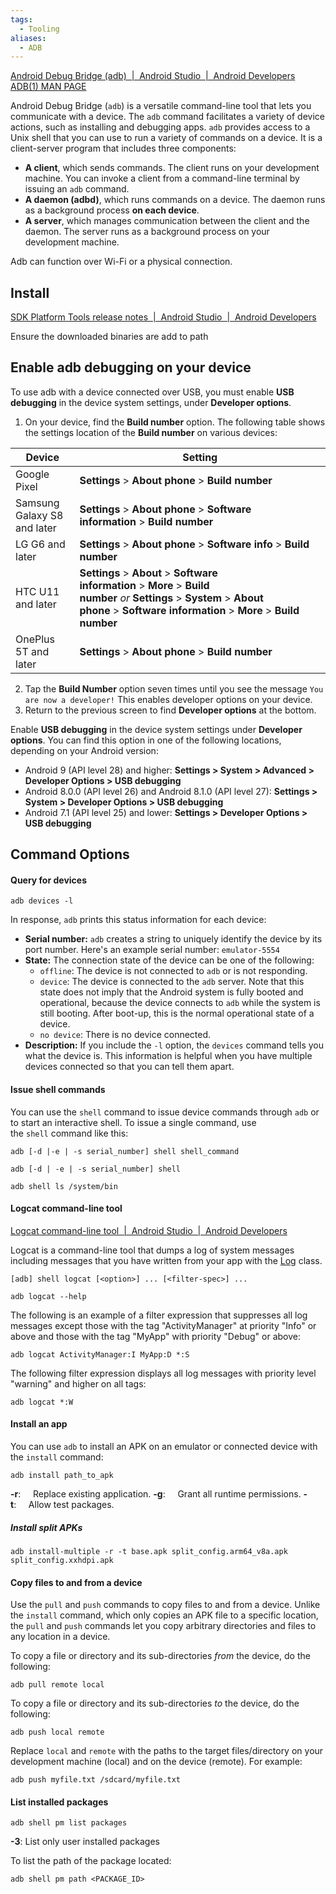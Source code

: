 ```yaml
---
tags:
  - Tooling
aliases:
  - ADB
---
```


[Android Debug Bridge (adb)  |  Android Studio  |  Android Developers](https://developer.android.com/tools/adb)
[ADB(1) MAN PAGE](https://android.googlesource.com/platform/packages/modules/adb/+/refs/heads/master/docs/user/adb.1.md)

Android Debug Bridge (`adb`) is a versatile command-line tool that lets you communicate with a device. The `adb` command facilitates a variety of device actions, such as installing and debugging apps. `adb` provides access to a Unix shell that you can use to run a variety of commands on a device. It is a client-server program that includes three components:

- **A client**, which sends commands. The client runs on your development machine. You can invoke a client from a command-line terminal by issuing an `adb` command.
- **A daemon (adbd)**, which runs commands on a device. The daemon runs as a background process **on each device**.
- **A server**, which manages communication between the client and the daemon. The server runs as a background process on your development machine.

Adb can function over Wi-Fi or a physical connection.

## Install

[SDK Platform Tools release notes  |  Android Studio  |  Android Developers](https://developer.android.com/tools/releases/platform-tools)

Ensure the downloaded binaries are add to path

## Enable adb debugging on your device

To use adb with a device connected over USB, you must enable **USB debugging** in the device system settings, under **Developer options**.

1. On your device, find the **Build number** option. The following table shows the settings location of the **Build number** on various devices:

|Device | Setting |
|---|---|
|Google Pixel|**Settings** > **About phone** > **Build number**|
|Samsung Galaxy S8 and later|**Settings** > **About phone** > **Software information** > **Build number**|
|LG G6 and later|**Settings** > **About phone** > **Software info** > **Build number**|
|HTC U11 and later|**Settings** > **About** > **Software information** > **More** > **Build number** _or_ **Settings** > **System** > **About phone** > **Software information** > **More** > **Build number**|
|OnePlus 5T and later|**Settings** > **About phone** > **Build number**|

2. Tap the **Build Number** option seven times until you see the message `You are now a developer!` This enables developer options on your device.
3. Return to the previous screen to find **Developer options** at the bottom.

Enable **USB debugging** in the device system settings under **Developer options**. You can find this option in one of the following locations, depending on your Android version:

- Android 9 (API level 28) and higher: **Settings > System > Advanced > Developer Options > USB debugging**
- Android 8.0.0 (API level 26) and Android 8.1.0 (API level 27): **Settings > System > Developer Options > USB debugging**
- Android 7.1 (API level 25) and lower: **Settings > Developer Options > USB debugging**

## Command Options

#### Query for devices  

```
adb devices -l
```

In response, `adb` prints this status information for each device:

- **Serial number:** `adb` creates a string to uniquely identify the device by its port number. Here's an example serial number: `emulator-5554`
- **State:** The connection state of the device can be one of the following:
    - `offline`: The device is not connected to `adb` or is not responding.
    - `device`: The device is connected to the `adb` server. Note that this state does not imply that the Android system is fully booted and operational, because the device connects to `adb` while the system is still booting. After boot-up, this is the normal operational state of a device.
    - `no device`: There is no device connected.
- **Description:** If you include the `-l` option, the `devices` command tells you what the device is. This information is helpful when you have multiple devices connected so that you can tell them apart.
#### Issue shell commands

You can use the `shell` command to issue device commands through `adb` or to start an interactive shell. To issue a single command, use the `shell` command like this:

```
adb [-d |-e | -s serial_number] shell shell_command
```

```
adb [-d | -e | -s serial_number] shell
```

```
adb shell ls /system/bin
```


#### Logcat command-line tool

[Logcat command-line tool  |  Android Studio  |  Android Developers](https://developer.android.com/tools/logcat)

Logcat is a command-line tool that dumps a log of system messages including messages that you have written from your app with the [Log](https://developer.android.com/reference/android/util/Log) class.

```
[adb] shell logcat [<option>] ... [<filter-spec>] ...
```

```
adb logcat --help
```

The following is an example of a filter expression that suppresses all log messages except those with the tag "ActivityManager" at priority "Info" or above and those with the tag "MyApp" with priority "Debug" or above:

```
adb logcat ActivityManager:I MyApp:D *:S
```

The following filter expression displays all log messages with priority level "warning" and higher on all tags:

```
adb logcat *:W
```

#### Install an app

You can use `adb` to install an APK on an emulator or connected device with the `install` command:

```
adb install path_to_apk
```

**-r**:     Replace existing application.
**-g**:     Grant all runtime permissions.
**-t**:     Allow test packages.

##### Install split APKs

```
adb install-multiple -r -t base.apk split_config.arm64_v8a.apk split_config.xxhdpi.apk
```


#### Copy files to and from a device

Use the `pull` and `push` commands to copy files to and from a device. Unlike the `install` command, which only copies an APK file to a specific location, the `pull` and `push` commands let you copy arbitrary directories and files to any location in a device.

To copy a file or directory and its sub-directories _from_ the device, do the following:

```
adb pull remote local
```

To copy a file or directory and its sub-directories _to_ the device, do the following:

```
adb push local remote
```

Replace `local` and `remote` with the paths to the target files/directory on your development machine (local) and on the device (remote). For example:

```
adb push myfile.txt /sdcard/myfile.txt
```

#### List installed packages

```
adb shell pm list packages
```

**-3**: List only user installed packages

To list the path of the package located:

```
adb shell pm path <PACKAGE_ID>
```

